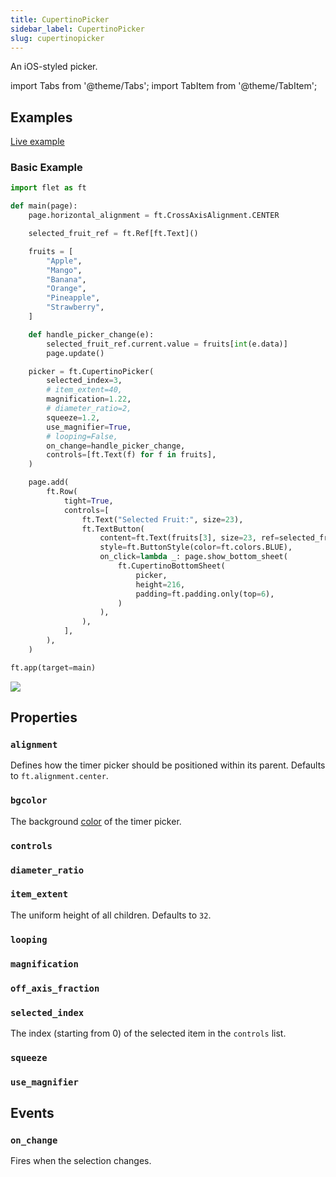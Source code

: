 ```yaml
---
title: CupertinoPicker
sidebar_label: CupertinoPicker
slug: cupertinopicker
---
```


An iOS-styled picker.

import Tabs from '@theme/Tabs';
import TabItem from '@theme/TabItem';

## Examples

[Live example](https://flet-controls-gallery.fly.dev/dialogs/cupertinotimerpicker)

### Basic Example

<Tabs groupId="language">
  <TabItem value="python" label="Python" default>

```python
import flet as ft

def main(page):
    page.horizontal_alignment = ft.CrossAxisAlignment.CENTER

    selected_fruit_ref = ft.Ref[ft.Text]()

    fruits = [
        "Apple",
        "Mango",
        "Banana",
        "Orange",
        "Pineapple",
        "Strawberry",
    ]

    def handle_picker_change(e):
        selected_fruit_ref.current.value = fruits[int(e.data)]
        page.update()

    picker = ft.CupertinoPicker(
        selected_index=3,
        # item_extent=40,
        magnification=1.22,
        # diameter_ratio=2,
        squeeze=1.2,
        use_magnifier=True,
        # looping=False,
        on_change=handle_picker_change,
        controls=[ft.Text(f) for f in fruits],
    )

    page.add(
        ft.Row(
            tight=True,
            controls=[
                ft.Text("Selected Fruit:", size=23),
                ft.TextButton(
                    content=ft.Text(fruits[3], size=23, ref=selected_fruit_ref),
                    style=ft.ButtonStyle(color=ft.colors.BLUE),
                    on_click=lambda _: page.show_bottom_sheet(
                        ft.CupertinoBottomSheet(
                            picker,
                            height=216,
                            padding=ft.padding.only(top=6),
                        )
                    ),
                ),
            ],
        ),
    )

ft.app(target=main)
```

  </TabItem>
</Tabs>

<img src="/img/docs/controls/cupertino-picker/basic-cupertino-picker.gif" className="screenshot-40" />

## Properties

### `alignment`

Defines how the timer picker should be positioned within its parent. Defaults to `ft.alignment.center`.

### `bgcolor`

The background [color](/docs/guides/python/colors) of the timer picker.

### `controls`

### `diameter_ratio`

### `item_extent`

The uniform height of all children. Defaults to `32`.

### `looping`

### `magnification`

### `off_axis_fraction`

### `selected_index`

The index (starting from 0) of the selected item in the `controls` list.

### `squeeze`

### `use_magnifier`

## Events

### `on_change`

Fires when the selection changes.